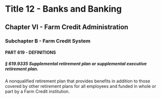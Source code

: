 
# Title 12 - Banks and Banking
## Chapter VI - Farm Credit Administration
### Subchapter B - Farm Credit System
#### PART 619 - DEFINITIONS
##### § 619.9335 Supplemental retirement plan or supplemental executive retirement plan.

A nonqualified retirement plan that provides benefits in addition to those covered by other retirement plans for all employees and funded in whole or part by a Farm Credit institution.
